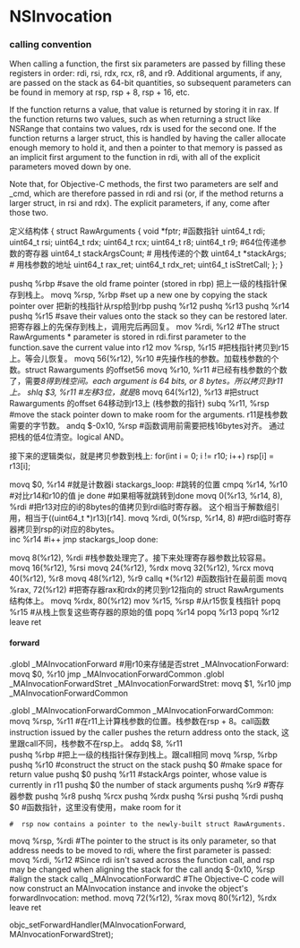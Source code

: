 # NSInvocation
### calling convention

When calling a function, the first six parameters are passed by filling these registers in order: rdi, rsi, rdx, rcx, r8, and r9. Additional arguments, if any, are passed on the stack as 64-bit quantities, so subsequent parameters can be found in memory at rsp, rsp + 8, rsp + 16, etc.

If the function returns a value, that value is returned by storing it in rax. If the function returns two values, such as when returning a struct like NSRange that contains two values, rdx is used for the second one. If the function returns a larger struct, this is handled by having the caller allocate enough memory to hold it, and then a pointer to that memory is passed as an implicit first argument to the function in rdi, with all of the explicit parameters moved down by one.

Note that, for Objective-C methods, the first two parameters are self and \_cmd, which are therefore passed in rdi and rsi (or, if the method returns a larger struct, in rsi and rdx). The explicit parameters, if any, come after those two.

定义结构体
{
  struct RawArguments
    {
        void \*fptr;  #函数指针
        uint64_t rdi;
        uint64_t rsi;
        uint64_t rdx;
        uint64_t rcx;
        uint64_t r8;
        uint64_t r9;  #64位传递参数的寄存器
        uint64_t stackArgsCount; # 用栈传递的个数
        uint64_t \*stackArgs; #  用栈参数的地址
        uint64_t rax_ret;
        uint64_t rdx_ret;
        uint64_t isStretCall;
};
}

pushq %rbp   #save the old frame pointer (stored in rbp) 把上一级的栈指针保存到栈上。
movq %rsp, %rbp   #set up a new one by copying the stack pointer over   把新的栈指针从rsp给到rbp
pushq %r12
pushq %r13
pushq %r14
pushq %r15    #save their values onto the stack so they can be restored later.把寄存器上的先保存到栈上，调用完后再回复。
mov %rdi, %r12  #The struct RawArguments * parameter is stored in rdi.first parameter to the function.save the current value into r12
mov %rsp, %r15  #把栈指针拷贝到r15上。等会儿恢复。
movq 56(%r12), %r10  #先操作栈的参数。加载栈参数的个数。struct Rawarguments 的offset56
movq %r10, %r11   #已经有栈参数的个数了，需要*8得到栈空间。each argument is 64 bits, or 8 bytes。所以拷贝到r11上。
shlq $3, %r11   #左移3位，就是*8
movq 64(%r12), %r13  #把struct Rawarguments 的offset 64移动到r13上 (栈参数的指针)
subq %r11, %rsp  #move the stack pointer down to make room for the arguments. r11是栈参数需要的字节数。
andq $-0x10, %rsp  #函数调用前需要把栈16bytes对齐。 通过把栈的低4位清空。logical AND。

接下来的逻辑类似，就是拷贝参数到栈上:
for(int i = 0; i != r10; i++)
    rsp[i] = r13[i];

movq $0, %r14  #就是计数器i
stackargs_loop:   #跳转的位置
cmpq %r14, %r10   #对比r14和r10的值
je done   #如果相等就跳转到done
movq 0(%r13, %r14, 8), %rdi  #把r13对应的i的8bytes的值拷贝到rdi临时寄存器。  这个相当于解数组引用，相当于((uint64_t \*)r13)[r14].
movq %rdi, 0(%rsp, %r14, 8)  #把rdi临时寄存器拷贝到rsp的i对应的8bytes。  
inc %r14  #i++
jmp stackargs_loop
done:

movq 8(%r12), %rdi   #栈参数处理完了。接下来处理寄存器参数比较容易。
movq 16(%r12), %rsi
movq 24(%r12), %rdx
movq 32(%r12), %rcx
movq 40(%r12), %r8
movq 48(%r12), %r9
callq \*(%r12)  #函数指针在最前面
movq %rax, 72(%r12)  #把寄存器rax和rdx的拷贝到r12指向的 struct RawArguments结构体上。
movq %rdx, 80(%r12)
mov %r15, %rsp  #从r15恢复栈指针
popq %r15  #从栈上恢复这些寄存器的原始的值
popq %r14
popq %r13
popq %r12
leave
ret


#### forward

.globl _MAInvocationForward  #用r10来存储是否stret
_MAInvocationForward:
movq $0, %r10
jmp _MAInvocationForwardCommon
.globl _MAInvocationForwardStret
_MAInvocationForwardStret:
movq $1, %r10
jmp _MAInvocationForwardCommon

.globl _MAInvocationForwardCommon
_MAInvocationForwardCommon:
movq %rsp, %r11   #在r11上计算栈参数的位置。栈参数在rsp + 8。call函数 instruction issued by the caller pushes the return address onto the stack, 这里跟call不同，栈参数不在rsp上。
addq $8, %r11    
pushq %rbp     #把上一级的栈指针保存到栈上。跟call相同
movq %rsp, %rbp
pushq %r10  #construct the struct on the stack
pushq $0  #make space for return value
pushq $0
pushq %r11  #stackArgs pointer, whose value is currently in r11
pushq $0   the number of stack arguments
pushq %r9  #寄存器参数
pushq %r8
pushq %rcx
pushq %rdx
pushq %rsi
pushq %rdi
pushq $0 #函数指针，这里没有使用，make room for it

    #  rsp now contains a pointer to the newly-built struct RawArguments.

movq %rsp, %rdi #The pointer to the struct is its only parameter, so that address needs to be moved to rdi, where the first parameter is passed:
movq %rdi, %r12  #Since rdi isn't saved across the function call, and rsp may be changed when aligning the stack for the call
andq $-0x10, %rsp  #align the stack
callq _MAInvocationForwardC  #The Objective-C code will now construct an MAInvocation instance and invoke the object's forwardInvocation: method.
movq 72(%r12), %rax
movq 80(%r12), %rdx
leave
ret

objc_setForwardHandler(MAInvocationForward, MAInvocationForwardStret);
